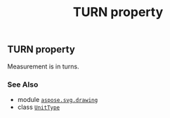 ﻿---
title: TURN property
second_title: Aspose.SVG for Python via .NET API References
description: 
type: docs
weight: 290
url: /python-net/aspose.svg.drawing/unittype/turn/
is_root: false
---

## TURN property


Measurement is in turns.

### See Also
* module [`aspose.svg.drawing`](../../)
* class [`UnitType`](/svg/python-net/aspose.svg.drawing/unittype)
